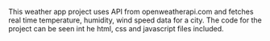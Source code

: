 This weather app project uses API from openweatherapi.com and fetches real time temperature, humidity, wind speed data for a city. The code for the project can be seen int he html, css and javascript files included.
